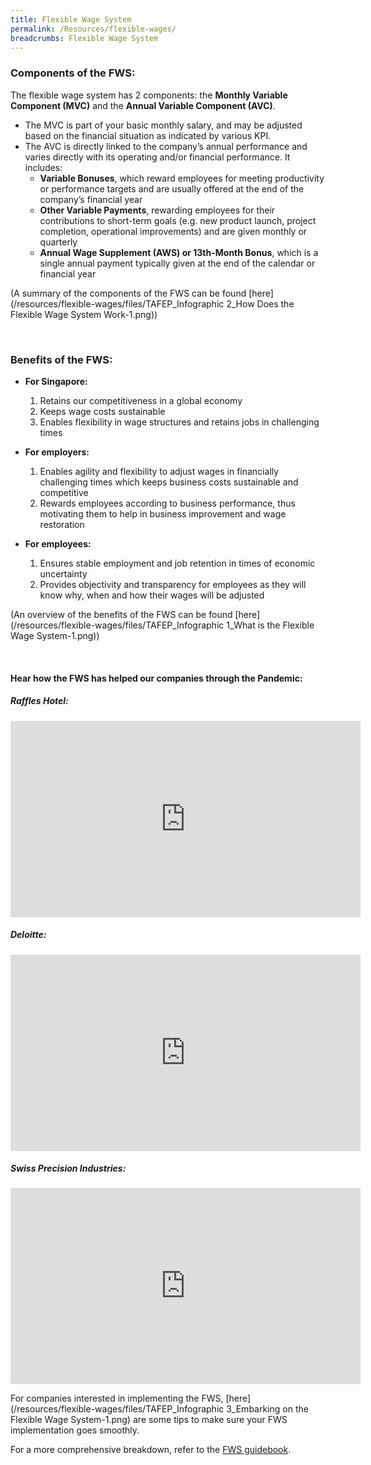 ```yaml
---
title: Flexible Wage System
permalink: /Resources/flexible-wages/
breadcrumbs: Flexible Wage System
---
```


### Components of the FWS:
The flexible wage system has 2 components: the **Monthly Variable Component (MVC)** and the **Annual Variable Component (AVC)**.

- The MVC is part of your basic monthly salary, and may be adjusted based on the financial situation as indicated by various KPI.
- The AVC is directly linked to the company’s annual performance and varies directly with its operating and/or financial performance. It includes:
  - **Variable Bonuses**, which reward employees for meeting productivity or performance targets and are usually offered at the end of the company’s financial year
  - **Other Variable Payments**, rewarding employees for their contributions to short-term goals (e.g. new product launch, project completion, operational improvements) and are given monthly or quarterly
  - **Annual Wage Supplement (AWS) or 13th-Month Bonus**, which is a single annual payment typically given at the end of the calendar or financial year

(A summary of the components of the FWS can be found [here](/resources/flexible-wages/files/TAFEP_Infographic 2_How Does the Flexible Wage System Work-1.png))

<br>

### Benefits of the FWS:
- **For Singapore:**
  1. Retains our competitiveness in a global economy
  2. Keeps wage costs sustainable
  3. Enables flexibility in wage structures and retains jobs in challenging times

- **For employers:**
  1. Enables agility and flexibility to adjust wages in financially challenging times which keeps business costs sustainable and competitive
  2. Rewards employees according to business performance, thus motivating them to help in business improvement and wage restoration

- **For employees:**
  1. Ensures stable employment and job retention in times of economic uncertainty
  2. Provides objectivity and transparency for employees as they will know why, when and how their wages will be adjusted

(An overview of the benefits of the FWS can be found [here](/resources/flexible-wages/files/TAFEP_Infographic 1_What is the Flexible Wage System-1.png))

<br>

#### Hear how the FWS has helped our companies through the Pandemic:

##### Raffles Hotel:
<iframe src="https://www.facebook.com/plugins/video.php?height=314&href=https%3A%2F%2Fwww.facebook.com%2Fsgministryofmanpower%2Fvideos%2F262894662401701%2F&show_text=false&width=560&t=0" width="560" height="314" style="border:none;overflow:hidden" scrolling="no" frameborder="0" allowfullscreen="true" allow="autoplay; clipboard-write; encrypted-media; picture-in-picture; web-share" allowFullScreen="true"></iframe>

##### Deloitte:
<iframe src="https://www.facebook.com/plugins/video.php?height=314&href=https%3A%2F%2Fwww.facebook.com%2Fsgministryofmanpower%2Fvideos%2F4106345519470552%2F&show_text=false&width=560&t=0" width="560" height="314" style="border:none;overflow:hidden" scrolling="no" frameborder="0" allowfullscreen="true" allow="autoplay; clipboard-write; encrypted-media; picture-in-picture; web-share" allowFullScreen="true"></iframe>

##### Swiss Precision Industries:
<iframe src="https://www.facebook.com/plugins/video.php?height=314&href=https%3A%2F%2Fwww.facebook.com%2Fsgministryofmanpower%2Fvideos%2F311632267510368%2F&show_text=false&width=560&t=0" width="560" height="314" style="border:none;overflow:hidden" scrolling="no" frameborder="0" allowfullscreen="true" allow="autoplay; clipboard-write; encrypted-media; picture-in-picture; web-share" allowFullScreen="true"></iframe>

For companies interested in implementing the FWS, [here](/resources/flexible-wages/files/TAFEP_Infographic 3_Embarking on the Flexible Wage System-1.png) are some tips to make sure your FWS implementation goes smoothly.

For a more comprehensive breakdown, refer to the [FWS guidebook](/resources/flexible-wages/files/1029-fws-online-guidebook.pdf).
